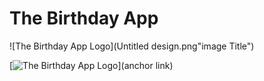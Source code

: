 # The Birthday App
![The Birthday App Logo](Untitled design.png"image Title")

 [![The Birthday App Logo](
https://ibb.co/yq7R3Vb)](anchor link)

